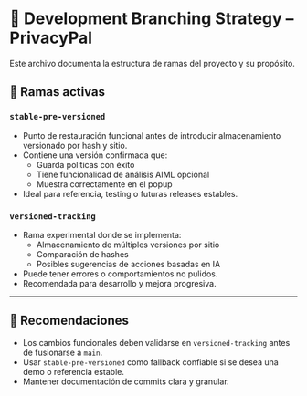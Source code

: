 
# 🧭 Development Branching Strategy – PrivacyPal

Este archivo documenta la estructura de ramas del proyecto y su propósito.

## 🌳 Ramas activas

### `stable-pre-versioned`
- Punto de restauración funcional antes de introducir almacenamiento versionado por hash y sitio.
- Contiene una versión confirmada que:
  - Guarda políticas con éxito
  - Tiene funcionalidad de análisis AIML opcional
  - Muestra correctamente en el popup
- Ideal para referencia, testing o futuras releases estables.

### `versioned-tracking`
- Rama experimental donde se implementa:
  - Almacenamiento de múltiples versiones por sitio
  - Comparación de hashes
  - Posibles sugerencias de acciones basadas en IA
- Puede tener errores o comportamientos no pulidos.
- Recomendada para desarrollo y mejora progresiva.

---

## 📌 Recomendaciones

- Los cambios funcionales deben validarse en `versioned-tracking` antes de fusionarse a `main`.
- Usar `stable-pre-versioned` como fallback confiable si se desea una demo o referencia estable.
- Mantener documentación de commits clara y granular.
